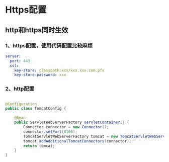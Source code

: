 # Https配置

## http和https同时生效

### 1、https配置，使用代码配置比较麻烦

```yml
server:
  port: 443
  ssl:
    key-store: classpath:xxx/xxx.xxx.com.pfx
    key-store-password: xxx
```

### 2、http配置

```java

@Configuration
public class TomcatConfig {

    @Bean
    public ServletWebServerFactory servletContainer() {
        Connector connector = new Connector();
        connector.setPort(8100);
        TomcatServletWebServerFactory tomcat = new TomcatServletWebServerFactory();
        tomcat.addAdditionalTomcatConnectors(connector);
        return tomcat;
    }
}

```
